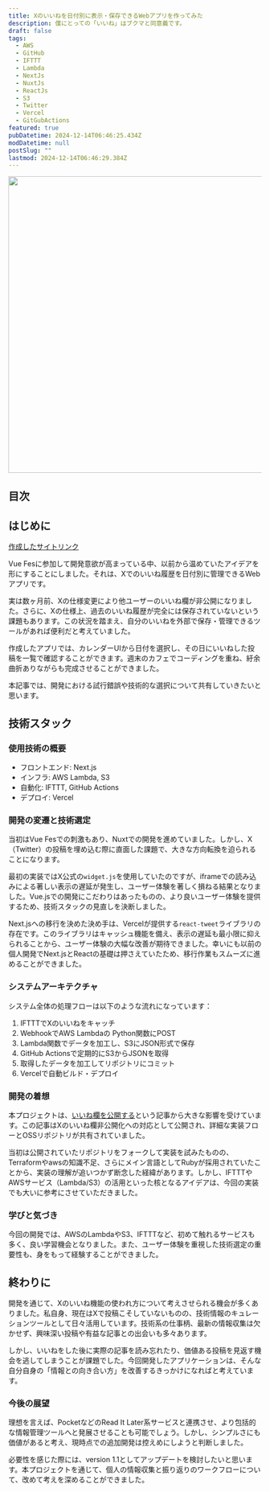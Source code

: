 ```yaml
---
title: Xのいいねを日付別に表示・保存できるWebアプリを作ってみた
description: 僕にとっての「いいね」はブクマと同意義です。
draft: false
tags:
  - AWS
  - GitHub
  - IFTTT
  - Lambda
  - NextJs
  - NuxtJs
  - ReactJs
  - S3
  - Twitter
  - Vercel
  - GitGubActions
featured: true
pubDatetime: 2024-12-14T06:46:25.434Z
modDatetime: null
postSlug: ""
lastmod: 2024-12-14T06:46:29.384Z
---
```


<img src="/assets/img/posts/next-x-likes-thumbnail.png" title="集讚館のトップ画像" alt="" width="1024" height="590" >

## 目次

## はじめに

[作成したサイトリンク](https://likes.haobawotingnide.xyz/)

Vue Fesに参加して開発意欲が高まっている中、以前から温めていたアイデアを形にすることにしました。それは、Xでのいいね履歴を日付別に管理できるWebアプリです。

実は数ヶ月前、Xの仕様変更により他ユーザーのいいね欄が非公開になりました。さらに、Xの仕様上、過去のいいね履歴が完全には保存されていないという課題もあります。この状況を踏まえ、自分のいいねを外部で保存・管理できるツールがあれば便利だと考えていました。

作成したアプリでは、カレンダーUIから日付を選択し、その日にいいねした投稿を一覧で確認することができます。週末のカフェでコーディングを重ね、紆余曲折ありながらも完成させることができました。

本記事では、開発における試行錯誤や技術的な選択について共有していきたいと思います。

## 技術スタック

### 使用技術の概要

- フロントエンド: Next.js
- インフラ: AWS Lambda, S3
- 自動化: IFTTT, GitHub Actions
- デプロイ: Vercel

### 開発の変遷と技術選定

当初はVue Fesでの刺激もあり、Nuxtでの開発を進めていました。しかし、X（Twitter）の投稿を埋め込む際に直面した課題で、大きな方向転換を迫られることになります。

最初の実装ではX公式の`widget.js`を使用していたのですが、iframeでの読み込みによる著しい表示の遅延が発生し、ユーザー体験を著しく損ねる結果となりました。Vue.jsでの開発にこだわりはあったものの、より良いユーザー体験を提供するため、技術スタックの見直しを決断しました。

Next.jsへの移行を決めた決め手は、Vercelが提供する`react-tweet`ライブラリの存在です。このライブラリはキャッシュ機能を備え、表示の遅延も最小限に抑えられることから、ユーザー体験の大幅な改善が期待できました。幸いにも以前の個人開発でNext.jsとReactの基礎は押さえていたため、移行作業もスムーズに進めることができました。

### システムアーキテクチャ

システム全体の処理フローは以下のような流れになっています：

1. IFTTTでXのいいねをキャッチ
2. WebhookでAWS Lambdaの Python関数にPOST
3. Lambda関数でデータを加工し、S3にJSON形式で保存
4. GitHub Actionsで定期的にS3からJSONを取得
5. 取得したデータを加工してリポジトリにコミット
6. Vercelで自動ビルド・デプロイ

### 開発の着想

本プロジェクトは、[いいね欄を公開する](https://diary.sorah.jp/2024/06/17/publikes)という記事から大きな影響を受けています。この記事はXのいいね欄非公開化への対応として公開され、詳細な実装フローとOSSリポジトリが共有されていました。

当初は公開されていたリポジトリをフォークして実装を試みたものの、Terraformやawsの知識不足、さらにメイン言語としてRubyが採用されていたことから、実装の理解が追いつかず断念した経緯があります。しかし、IFTTTやAWSサービス（Lambda/S3）の活用といった核となるアイデアは、今回の実装でも大いに参考にさせていただきました。

### 学びと気づき

今回の開発では、AWSのLambdaやS3、IFTTTなど、初めて触れるサービスも多く、良い学習機会となりました。また、ユーザー体験を重視した技術選定の重要性も、身をもって経験することができました。

## 終わりに

開発を通じて、Xのいいね機能の使われ方について考えさせられる機会が多くありました。私自身、現在はXで投稿こそしていないものの、技術情報のキュレーションツールとして日々活用しています。技術系の仕事柄、最新の情報収集は欠かせず、興味深い投稿や有益な記事との出会いも多々あります。

しかし、いいねをした後に実際の記事を読み忘れたり、価値ある投稿を見返す機会を逃してしまうことが課題でした。今回開発したアプリケーションは、そんな自分自身の「情報との向き合い方」を改善するきっかけになればと考えています。

### 今後の展望

理想を言えば、PocketなどのRead It Later系サービスと連携させ、より包括的な情報管理ツールへと発展させることも可能でしょう。しかし、シンプルさにも価値があると考え、現時点での追加開発は控えめにしようと判断しました。

必要性を感じた際には、version 1.1としてアップデートを検討したいと思います。本プロジェクトを通じて、個人の情報収集と振り返りのワークフローについて、改めて考えを深めることができました。
